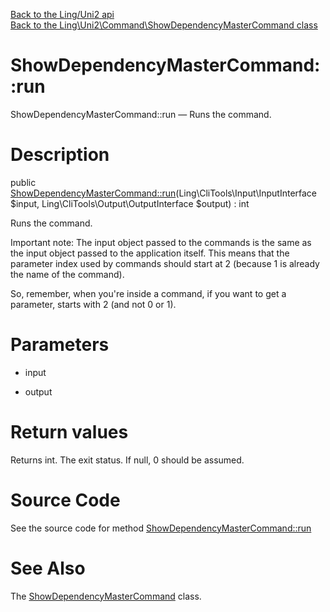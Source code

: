 [Back to the Ling/Uni2 api](https://github.com/lingtalfi/Uni2/blob/master/doc/api/Ling/Uni2.md)<br>
[Back to the Ling\Uni2\Command\ShowDependencyMasterCommand class](https://github.com/lingtalfi/Uni2/blob/master/doc/api/Ling/Uni2/Command/ShowDependencyMasterCommand.md)


ShowDependencyMasterCommand::run
================



ShowDependencyMasterCommand::run — Runs the command.




Description
================


public [ShowDependencyMasterCommand::run](https://github.com/lingtalfi/Uni2/blob/master/doc/api/Ling/Uni2/Command/ShowDependencyMasterCommand/run.md)(Ling\CliTools\Input\InputInterface $input, Ling\CliTools\Output\OutputInterface $output) : int




Runs the command.

Important note:
The input object passed to the commands is the same as the input object passed to the application itself.
This means that the parameter index used by commands should start at 2 (because 1 is already the name of the command).

So, remember, when you're inside a command, if you want to get a parameter, starts with 2 (and not 0 or 1).




Parameters
================


- input

    

- output

    


Return values
================

Returns int.
The exit status.
If null, 0 should be assumed.







Source Code
===========
See the source code for method [ShowDependencyMasterCommand::run](https://github.com/lingtalfi/Uni2/blob/master/Command/ShowDependencyMasterCommand.php#L25-L35)


See Also
================

The [ShowDependencyMasterCommand](https://github.com/lingtalfi/Uni2/blob/master/doc/api/Ling/Uni2/Command/ShowDependencyMasterCommand.md) class.



